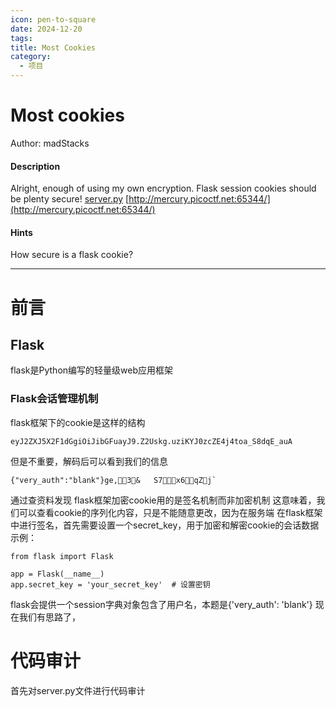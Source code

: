 ```yaml
---
icon: pen-to-square
date: 2024-12-20
tags: 
title: Most Cookies
category:
  - 项目
---
```

# Most cookies
Author: madStacks
#### Description
Alright, enough of using my own encryption. Flask session cookies should be plenty secure! [server.py](https://mercury.picoctf.net/static/c135543530f7dc24c3a6ecaeb44a81b8/server.py) [http://mercury.picoctf.net:65344/](http://mercury.picoctf.net:65344/)

#### Hints 
How secure is a flask cookie?

----
# 前言
## Flask
flask是Python编写的轻量级web应用框架
### Flask会话管理机制
flask框架下的cookie是这样的结构
```
eyJ2ZXJ5X2F1dGgiOiJibGFuayJ9.Z2Uskg.uziKYJ0zcZE4j4toa_S8dqE_auA
```
但是不重要，解码后可以看到我们的信息
```
{"very_auth":"blank"}ge,3&	S7x6qZj`
```
通过查资料发现
flask框架加密cookie用的是签名机制而非加密机制
这意味着，我们可以查看cookie的序列化内容，只是不能随意更改，因为在服务端
在flask框架中进行签名，首先需要设置一个secret_key，用于加密和解密cookie的会话数据
示例：
```
from flask import Flask

app = Flask(__name__)
app.secret_key = 'your_secret_key'  # 设置密钥
```
flask会提供一个session字典对象包含了用户名，本题是{'very_auth': 'blank'}
现在我们有思路了，



# 代码审计
首先对server.py文件进行代码审计
